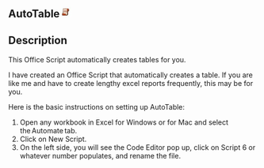 ## AutoTable<img src="Images/OSLogo.jpg" width="23"/>





## Description
This Office Script automatically creates tables for you. 


I have created an Office Script that automatically creates a table. If you are like me and have to create lengthy excel reports frequently, this may be for you. 

Here is the basic instructions on setting up AutoTable:
1. Open any workbook in Excel for Windows or for Mac and select the Automate tab.
2. Click on New Script.
3. On the left side, you will see the Code Editor pop up, click on Script 6 or whatever number populates, and rename the file. 

